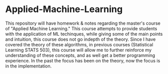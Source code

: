 # Applied-Machine-Learning
This repository will have homework & notes regarding the master's course of "Applied Machine Learning." This course attempts to provide students with the application of ML techinques, while giving some of the main points and intuition, this course does not go indepth of the theory. Since I have covered the theory of these algorithms, in previous courses (Statistical Learning STATS 503), this course will allow me to further reinforce my understanding of these concepts, and as well get a better programming experience. In the past the focus has been on the theory, now the focus is in the implementation. 
